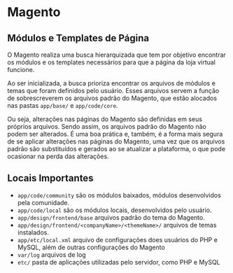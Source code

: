 # Magento
## Módulos e Templates de Página
 O Magento realiza uma busca hierarquizada que tem por objetivo encontrar os módulos e os templates necessários para que a página da loja virtual funcione.

Ao ser inicializada, a busca prioriza encontrar os arquivos de módulos e temas que foram definidos pelo usuário. Esses arquivos servem a função de sobrescreverem os arquivos padrão do Magento, que estão alocados nas pastas `app/base/` e `app/code/core`. 

Ou seja, alterações nas páginas do Magento são definidas em seus próprios arquivos. Sendo assim, os arquivos padrão do Magento não podem ser alterados. É uma boa prática e, também, é a forma mais segura de se aplicar alterações nas páginas do Magento, uma vez que os arquivos padrão são substituídos e gerados ao se atualizar a plataforma, o que pode ocasionar na perda das alterações.

## Locais Importantes
- `app/code/community` são os módulos baixados, módulos desenvolvidos pela comunidade.
- `app/code/local` são os módulos locais, desenvolvidos pelo usuário.
- `app/design/frontend/base` arquivos padrão do tema do Magento.
- `app/design/frontend/<companyName>/<themeName>/` arquivos de temas instalados.
- `app/etc/local.xml` arquivo de configurações does usuários do PHP e MySQL, além de outras configurações do Magento
- `var/log` arquivos de log
- `etc/`   pasta de aplicações utilizadas pelo servidor, como PHP e MySQL

<!--stackedit_data:
eyJoaXN0b3J5IjpbLTMzODIyOTI4N119
-->